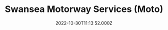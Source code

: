 ---
date: 2022-10-30T11:13:52.000Z
title: Swansea Motorway Services (Moto)
latitude: 51.6792451
longitude: -3.9950368
category: checkin
---